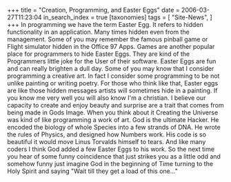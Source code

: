 +++
title = "Creation, Programming, and Easter Eggs"
date = 2006-03-27T11:23:04
in_search_index = true
[taxonomies]
tags = [
"Site-News",
]
+++
In programming we have the term Easter Egg. It refers to hidden functionality in an application. Many times hidden even from the management. Some of you may remember the famous pinball game or Flight simulator hidden in the Office 97 Apps. Games are another popular place for programmers to hide Easter Eggs. They are kind of the Programmers little joke for the User of their software. Easter Eggs are fun and can really brighten a dull day. Some of you may know that I consider programming a creative art. In fact I consider some programming to be not unlike painting or writing poetry. For those who think like that, Easter eggs are like those hidden messages artists will sometimes hide in a painting. If you know me very well you will also know I'm a christian. I believe our capacity to create and enjoy beauty and surprise are a trait that comes from being made in Gods Image. When you think about it Creating the Universe was kind of like programming a work of art. God is the ultimate Hacker. He encoded the biology of whole Species into a few strands of DNA. He wrote the rules of Physics, and designed how Numbers work. His code is so beautiful it would move Linus Torvalds himself to tears. And like many coders I think God added a few Easter Eggs to his work. So the next time you hear of some funny coincidence that just strikes you as a little odd and somehow funny just imagine God in the beginning of Time turning to the Holy Spirit and saying "Wait till they get a load of this one..."
